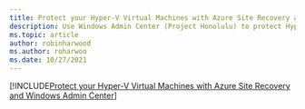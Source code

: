 ```yaml
---
title: Protect your Hyper-V Virtual Machines with Azure Site Recovery and Windows Admin Center
description: Use Windows Admin Center (Project Honolulu) to protect Hyper-V VMs with Azure Site Recovery.
ms.topic: article
author: robinharwood
ms.author: roharwoo
ms.date: 10/27/2021
---
```


[!INCLUDE[Protect your Hyper-V Virtual Machines with Azure Site Recovery and Windows Admin Center](~/../_azurestack/azure-local/manage/azure-site-recovery.md)]
